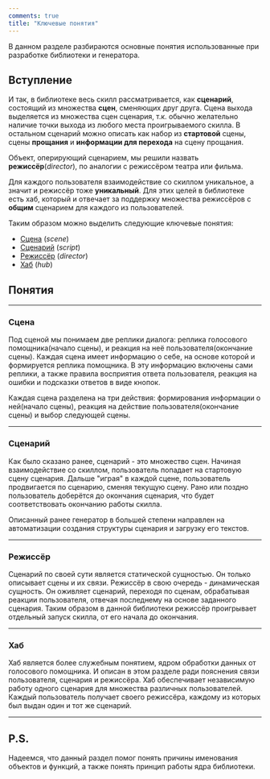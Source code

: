 ```yaml
---
comments: true
title: "Ключевые понятия"
---
```


В данном разделе разбираются основные понятия использованные при разработке библиотеки и генератора.


## Вступление
И так, в библиотеке весь скилл рассматривается, как **сценарий**, состоящий из множества **сцен**, сменяющих друг друга. Сцена выхода
выделяется из множества сцен сценария, т.к. обычно желательно наличие точки выхода из любого места проигрываемого скилла.
В остальном сценарий можно описать как набор из **стартовой** сцены, сцены **прощания** и **информации для перехода** на сцену прощания.

Объект, оперирующий сценарием, мы решили назвать **режиссёр**(*director*), по аналогии с режиссёром театра или фильма. 

Для каждого пользователя взаимодействие со скиллом уникальное, а значит и режиссёр тоже **уникальный**. Для этих целей
в библиотеке есть хаб, который и отвечает за поддержку множества режиссёров с **общим** сценарием для каждого из пользователей.

Таким образом можно выделить следующие ключевые понятия:

* [Сцена](#scene) (*scene*)
* [Сценарий](#script) (*script*)
* [Режиссёр](#director) (*director*)
* [Хаб](#hub) (*hub*)


## Понятия

-------------------------------------
### <a id="scene"></a>Сцена

Под сценой мы понимаем две реплики диалога: реплика голосового помощника(начало сцены), и реакция на неё пользователя(окончание сцены).
Каждая сцена имеет информацию о себе, на основе которой и формируется реплика помощника. В эту информацию включены сами реплики, 
а также правила восприятия ответа пользователя, реакция на ошибки и подсказки ответов в виде кнопок. 

Каждая сцена разделена на три действия: формирования информации о ней(начало сцены), реакция на действие 
пользователя(окончание сцены) и выбор следующей сцены. 

-------------------------------------

### <a id="script"></a>Сценарий

Как было сказано ранее, сценарий - это множество сцен. Начиная взаимодействие со скиллом, пользователь попадает на стартовую сцену сценария.
Дальше "играя" в каждой сцене, пользователь продвигается по сценарию, сменяя текущую сцену. Рано или поздно пользователь доберётся до окончания сценария, 
что будет соответствовать окончанию работы скилла.

Описанный ранее генератор в большей степени направлен на автоматизации создания структуры сценария и загрузку его текстов.

-------------------------------------
### <a id="director"></a>Режиссёр

Сценарий по своей сути является статической сущностью. Он только описывает сцены и их связи. Режиссёр в свою очередь - динамическая сущность.
Он оживляет сценарий, переходя по сценам, обрабатывая реакции пользователя, отвечая последнему на основе заданного сценария. 
Таким образом в данной библиотеки режиссёр проигрывает отдельный запуск скилла, от его начала до окончания.

-------------------------------------
### <a id="hub"></a>Хаб

Хаб является более служебным понятием, ядром обработки данных от голосового помощника. 
И описан в этом разделе ради пояснения связи пользователя, сценария и режиссёра. 
Хаб обеспечивает независимую работу одного сценария для множества различных пользователей.
Каждый пользователь получает своего режиссёра, каждому из которых был выдан один и тот же сценарий. 


-------------------------------------
## P.S.
Надеемся, что данный раздел помог понять причины именования объектов и функций, а также понять принцип работы ядра библиотеки.